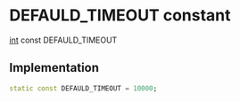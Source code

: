


# DEFAULD_TIMEOUT constant






[int](https://api.flutter.dev/flutter/dart-core/int-class.html) const DEFAULD_TIMEOUT
  







## Implementation

```dart
static const DEFAULD_TIMEOUT = 10000;


```








